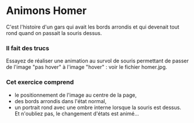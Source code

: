 # Animons Homer  
C'est l'histoire d'un gars qui avait les bords arrondis et qui devenait tout rond quand on passait la souris dessus.    
### Il fait des trucs  
Essayez de réaliser une animation au survol de souris permettant de passer de l'image "pas hover" à l'image "hover" : voir le fichier homer.jpg.  
### Cet exercice comprend  
- le positionnement de l'image au centre de la page,  
- des bords arrondis dans l'état normal,  
- un portrait rond avec une ombre interne lorsque la souris est dessus.  
Et n'oubliez pas, le changement d'états est animé...
